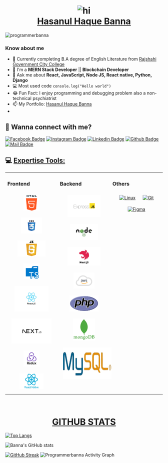 # <h1 align="center"><img src="hello.gif" width="28px" alt="hi"><br/> [Hasanul Haque Banna](https://hasanulhaquebanna.com) </h1>

<p align="left"> <img src="https://komarev.com/ghpvc/?username=programmerbanna&label=Profile%20views&color=0e75b6&style=flat" alt="programmerbanna" /> </p>

### Know about me

- 🏫 Currently completing B.A degree of English Literature from [Rajshahi Government City College](https://rgcc.ac.bd)
- 🌱 I'm a **MERN Stack Developer** || **Blockchain Developer**
- 💬 Ask me about **React, JavaScript, Node JS, React native, Python, Django**
- 💻 Most used code `console.log("Hello world")`
- 😂 Fun Fact: I enjoy programming and debugging problem also a non-technical psychiatrist
- 📫 My Portfolio: [Hasanul Haque Banna](https://hasanulhaquebanna.com)
-

## 🚀 Wanna connect with me?

[![Facebook Badge](https://img.shields.io/badge/Facebook-1877F2?style=for-the-badge&logo=facebook&logoColor=white)](https://facebook.com/iamfreelancerbanna)
[![Instagram Badge](https://img.shields.io/badge/Instagram-E4405F?style=for-the-badge&logo=instagram&logoColor=white)](https://instagram.com/freelancerbanna)
[![Linkedin Badge](https://img.shields.io/badge/LinkedIn-0077B5?style=for-the-badge&logo=linkedin&logoColor=white)](https://linkedin.com/in/hasanulhaquebanna)
[![Github Badge](https://img.shields.io/badge/GitHub-100000?style=for-the-badge&logo=github&logoColor=white)](https://github.com/programmerbanna)
[![Mail Badge](https://img.shields.io/badge/Gmail-D14836?style=for-the-badge&logo=gmail&logoColor=white)](mailto:hasanulhaquebanna@gmail.com)

## 💻 [Expertise Tools:](#)

<table><tr><td valign="top" width="33%">

### Frontend

<div align="center">
<img style="margin: 10px" src="/assets/html.png" height="50" />
<img style="margin: 10px" src="/assets/css.png" height="50" />
<img style="margin: 10px" src="/assets/javascript.png" height="50" />
<img style="margin: 10px" src="/assets/typescript.png" height="50" />
<img style="margin: 10px; height:80px;" src="/assets/reactjs.png" height="50" />
<img style="margin: 10px; height:80px;" src="/assets/nextjs.png" height="50" />
<img style="margin: 10px" src="/assets/redux.png" height="50" />
<img style="margin: 10px" src="/assets/react-native.png" height="50" />
</div>

</td><td valign="top" width="33%">

### Backend

<div align="center">
<img style="margin: 10px; height:70px;" src="/assets/express.png" height="50" />
<img style="margin: 10px" src="/assets/nodejs.png" height="50" />
<img style="margin: 10px; height:60px;" src="/assets/nestjs.png" height="50" />
<img style="margin: 10px" src="/assets/aws.png" height="50" />
<img style="margin: 10px" src="/assets/php.png" height="50" />
<img style="margin: 10px; height:70px;" src="/assets/mongodb.png" height="50" />
<img style="margin: 10px" src="/assets/mysql.png" height="100" />
</div>

</td><td valign="top" width="33%">

### Others

<div align="center">
<a href="https://www.linux.org/" target="_blank"><img style="margin: 10px" src="https://profilinator.rishav.dev/skills-assets/linux-original.svg" alt="Linux" height="50" /></a>
<a href="https://github.com/" target="_blank"><img style="margin: 10px" src="https://profilinator.rishav.dev/skills-assets/git-scm-icon.svg" alt="Git" height="50" /></a>
<a href="https://www.figma.com/" target="_blank"><img style="margin: 10px" src="https://profilinator.rishav.dev/skills-assets/figma-icon.svg" alt="Figma" height="50" /></a>
</div>

</td></tr></table>

<br/>

<!-- ### Language
[![HTML Badge](https://img.shields.io/badge/HTML5-E34F26?style=for-the-badge&logo=html5&logoColor=white)](#)
[![Javascript Badge](https://img.shields.io/badge/JavaScript-F7DF1E?style=for-the-badge&logo=javascript&logoColor=black)](#)
[![Typescript Badge](https://img.shields.io/badge/typeScript-0078D6?style=for-the-badge&logo=typeScript&logoColor=white)](#)
[![Jquery Badge](https://img.shields.io/badge/jQuery-0769AD?style=for-the-badge&logo=jquery&logoColor=white)](#)
[![Python Badge](https://img.shields.io/badge/Python-14354C?style=for-the-badge&logo=python&logoColor=white)](#)
[![GraphQL Badge](https://img.shields.io/badge/-GraphQl-e535ab?style=for-the-badge&labelColor=black&logo=node.js&logoColor=e535ab)](#)

### CSS/Frameworks
[![CSS Badge](https://img.shields.io/badge/CSS3-1572B6?style=for-the-badge&logo=css3&logoColor=white)](#)
[![SASS Badge](https://img.shields.io/badge/Sass-CC6699?style=for-the-badge&logo=sass&logoColor=white)](#)
[![Bootstrap Badge](https://img.shields.io/badge/Bootstrap-563D7C?style=for-the-badge&logo=bootstrap&logoColor=white)](#)
[![Tailwind Badge](https://img.shields.io/badge/Tailwind_CSS-38B2AC?style=for-the-badge&logo=tailwind-css&logoColor=white)](#)
[![Styled Badge](https://img.shields.io/badge/styled--components-DB7093?style=for-the-badge&logo=styled-components&logoColor=white)](#)
[![Material UI Badge](https://img.shields.io/badge/Material--UI-0081CB?style=for-the-badge&logo=material-ui&logoColor=white)](#)

### Frontend (With Framework)
[![React Badge](https://img.shields.io/badge/React-20232A?style=for-the-badge&logo=react&logoColor=61DAFB)](#)
[![Next Badge](https://img.shields.io/badge/NextJS-000?style=for-the-badge&logo=nextjs&logoColor=61DAFB)](#)

### Backend (With Framework)
[![Node Badge](https://img.shields.io/badge/Node.js-43853D?style=for-the-badge&logo=node.js&logoColor=white)](#)
[![Express.js Badge](https://img.shields.io/badge/Express.js-000000?style=for-the-badge&logo=express&logoColor=white)](#)
[![NestJS](https://img.shields.io/badge/nestjs-%23E0234E.svg?style=for-the-badge&logo=nestjs&logoColor=white)](#)
[![Django Badge](https://img.shields.io/badge/Django-092E20?style=for-the-badge&logo=django&logoColor=white)](#)
[![Django Rest Badge](	https://img.shields.io/badge/django%20rest-ff1709?style=for-the-badge&logo=django&logoColor=white)](#)

### Database (With ORM)
[![Prisma](https://img.shields.io/badge/Prisma-3982CE?style=for-the-badge&logo=Prisma&logoColor=white)](#)
[![MongoDB Badge](https://img.shields.io/badge/MongoDB-4EA94B?style=for-the-badge&logo=mongodb&logoColor=white)](#)
[![Mysql Badge](https://img.shields.io/badge/MySQL-005C84?style=for-the-badge&logo=mysql&logoColor=white)](#)
[![Firebase Badge](https://img.shields.io/badge/firebase-ffca28?style=for-the-badge&logo=firebase&logoColor=black)](#)

### CI/CD
[![GitHub](https://img.shields.io/badge/github-%23121011.svg?style=for-the-badge&logo=github&logoColor=white)](#)
[![Bitbucket](https://img.shields.io/badge/bitbucket-%230047B3.svg?style=for-the-badge&logo=bitbucket&logoColor=white)](#)
[![Docker Badge](https://img.shields.io/badge/Docker-2CA5E0?style=for-the-badge&logo=docker&logoColor=white)](#)

### Design (Utilities)
[![Figma Badge](https://img.shields.io/badge/Figma-F24E1E?style=for-the-badge&logo=figma&logoColor=white)](#)
[![Adobe XD Badge](https://img.shields.io/badge/Adobe%20XD-470137?style=for-the-badge&logo=Adobe%20XD&logoColor=#FF61F6)](#)
[![Framer Badge](	https://img.shields.io/badge/Framer-black?style=for-the-badge&logo=framer&logoColor=blue)](#)
[![Chartjs Badge](https://img.shields.io/badge/Chart.js-FF6384?style=for-the-badge&logo=chartdotjs&logoColor=white)](#)

 -->

## <h1 align="center">[GITHUB STATS](#)</h1>

[![Top Langs](https://github-readme-stats.vercel.app/api/top-langs/?username=programmerbanna&show_icons=true&theme=radical)](https://github.com/anuraghazra/github-readme-stats)

![Banna's GitHub stats](https://github-readme-stats.vercel.app/api?username=programmerbanna&layout=compact&show_icons=true&theme=radical)

[![GitHub Streak](https://github-readme-streak-stats.herokuapp.com/?user=programmerbanna&currStreakNum=2FD3EB&fire=pink&sideLabels=F00&date_format=[Y.]n.j&layout=compact&show_icons=true&theme=radical)](https://git.io/streak-stats)</td>
<img alt="Programmerbanna Activity Graph" src="https://activity-graph.herokuapp.com/graph?username=programmerbanna&bg_color=0D1117&color=5BCDEC&line=5BCDEC&point=FFFFFF&hide_border=true" />
